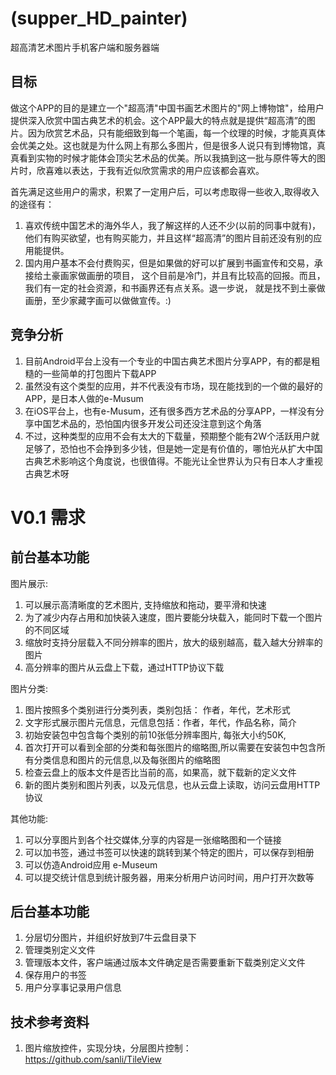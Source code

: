 (supper_HD_painter)
=================
超高清艺术图片手机客户端和服务器端

目标
-----------------------------------
做这个APP的目的是建立一个"超高清"中国书画艺术图片的"网上博物馆"，给用户提供深入欣赏中国古典艺术的机会。这个APP最大的特点就是提供“超高清”的图片。因为欣赏艺术品，只有能细致到每一个笔画，每一个纹理的时候，才能真真体会优美之处。这也就是为什么网上有那么多图片，但是很多人说只有到博物馆，真真看到实物的时候才能体会顶尖艺术品的优美。所以我搞到这一批与原件等大的图片时，欣喜难以表达，于我有近似欣赏需求的用户应该都会喜欢。

首先满足这些用户的需求，积累了一定用户后，可以考虑取得一些收入,取得收入的途径有：

1. 喜欢传统中国艺术的海外华人，我了解这样的人还不少(以前的同事中就有)，他们有购买欲望，也有购买能力，并且这样“超高清”的图片目前还没有别的应用能提供。
2. 国内用户基本不会付费购买，但是如果做的好可以扩展到书画宣传和交易，承接给土豪画家做画册的项目， 
这个目前是冷门，并且有比较高的回报。而且，我们有一定的社会资源，和书画界还有点关系。退一步说，
就是找不到土豪做画册，至少家藏字画可以做做宣传。:)

竞争分析
--------------------------------------
1. 目前Android平台上没有一个专业的中国古典艺术图片分享APP，有的都是粗糙的一些简单的打包图片下载APP
2. 虽然没有这个类型的应用，并不代表没有市场，现在能找到的一个做的最好的APP，是日本人做的e-Musum
3. 在iOS平台上，也有e-Musum，还有很多西方艺术品的分享APP，一样没有分享中国艺术品的，恐怕国内很多开发公司还没注意到这个角落
4. 不过，这种类型的应用不会有太大的下载量，预期整个能有2W个活跃用户就足够了，恐怕也不会挣到多少钱，但是她一定是有价值的，哪怕光从扩大中国古典艺术影响这个角度说，也很值得。不能光让全世界认为只有日本人才重视古典艺术呀


V0.1 需求
==========

前台基本功能
-----------------
图片展示:

1. 可以展示高清晰度的艺术图片, 支持缩放和拖动，要平滑和快速
2. 为了减少内存占用和加快装入速度，图片要能分块载入，能同时下载一个图片的不同区域
3. 缩放时支持分层载入不同分辨率的图片，放大的级别越高，载入越大分辨率的图片
4. 高分辨率的图片从云盘上下载，通过HTTP协议下载

图片分类:

1. 图片按照多个类别进行分类列表，类别包括： 作者，年代，艺术形式
2. 文字形式展示图片元信息，元信息包括：作者，年代，作品名称，简介
3. 初始安装包中包含每个类别的前10张低分辨率图片, 每张大小约50K,
4. 首次打开可以看到全部的分类和每张图片的缩略图,所以需要在安装包中包含所有分类信息和图片的元信息,以及每张图片的缩略图
5. 检查云盘上的版本文件是否比当前的高，如果高，就下载新的定义文件
6. 新的图片类别和图片列表，以及元信息，也从云盘上读取，访问云盘用HTTP协议
 
其他功能:

1. 可以分享图片到各个社交媒体,分享的内容是一张缩略图和一个链接
2. 可以加书签，通过书签可以快速的跳转到某个特定的图片，可以保存到相册
3. 可以仿造Android应用 e-Museum
4. 可以提交统计信息到统计服务器，用来分析用户访问时间，用户打开次数等
 
后台基本功能
-----------------

1. 分层切分图片，并组织好放到7牛云盘目录下
2. 管理类别定义文件
3. 管理版本文件，客户端通过版本文件确定是否需要重新下载类别定义文件
4. 保存用户的书签
5. 用户分享事记录用户信息

技术参考资料
------------------

1. 图片缩放控件，实现分块，分层图片控制： https://github.com/sanli/TileView

